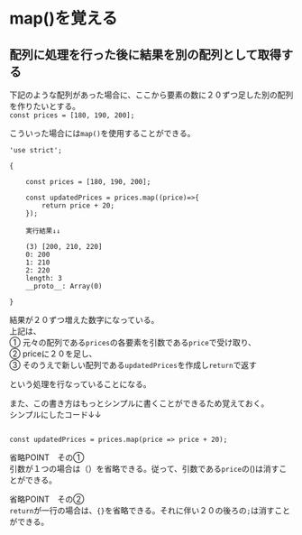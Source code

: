 # map()を覚える
## 配列に処理を行った後に結果を別の配列として取得する
下記のような配列があった場合に、ここから要素の数に２０ずつ足した別の配列を作りたいとする。  
`const prices = [180, 190, 200];`

こういった場合には`map()`を使用することができる。  
```
'use strict';

{
 
    const prices = [180, 190, 200];

    const updatedPrices = prices.map((price)=>{
        return price + 20;
    });
    
    実行結果↓↓
    
    (3) [200, 210, 220]
    0: 200
    1: 210
    2: 220
    length: 3
    __proto__: Array(0)
    
}

```
結果が２０ずつ増えた数字になっている。  
上記は、  
① 元々の配列である`prices`の各要素を引数である`price`で受け取り、  
② priceに２０を足し、  
③ そのうえで新しい配列である`updatedPrices`を作成し`return`で返す  

という処理を行なっていることになる。  

また、この書き方はもっとシンプルに書くことができるため覚えておく。  
シンプルにしたコード↓↓  
```

const updatedPrices = prices.map(price => price + 20);

```
省略POINT　その①  
引数が１つの場合は（）を省略できる。従って、引数である`price`の()は消すことができる。  

省略POINT　その②  
`return`が一行の場合は、`{}`を省略できる。それに伴い２０の後ろの`;`は消すことができる。  


